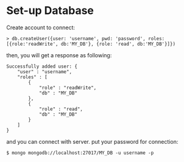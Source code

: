 # Set-up Database

Create account to connect:

```
> db.createUser({user: 'username', pwd: 'password', roles: [{role:'readWrite', db:'MY_DB'}, {role: 'read', db:'MY_DB'}]})
```

then, you will get a response as following:

```
Successfully added user: {
    "user" : "username",
    "roles" : [
        {
            "role" : "readWrite",
            "db" : "MY_DB"
        },
        {
            "role" : "read",
            "db" : "MY_DB"
        }
    ]
}
```

and you can connect with server. put your password for connection:

```
$ mongo mongodb://localhost:27017/MY_DB -u username -p
```
